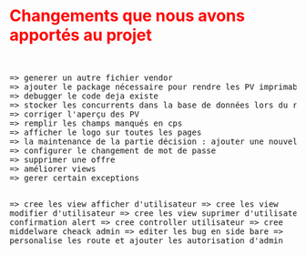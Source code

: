 <h1 style="color:red">Changements que nous avons apportés au projet</h1>
<br>
<pre>
=> generer un autre fichier vendor 
=> ajouter le package nécessaire pour rendre les PV imprimables correctement
=> debugger le code deja existe
=> stocker les concurrents dans la base de données lors du remplissage du formulaire pv1
=> corriger l'aperçu des PV
=> remplir les champs manqués en cps
=> afficher le logo sur toutes les pages
=> la maintenance de la partie décision : ajouter une nouvelle décision
=> configurer le changement de mot de passe
=> supprimer une offre
=> améliorer views
=> gerer certain exceptions

=> cree les view  afficher d'utilisateur
=> cree les view  modifier d'utilisateur
=> cree les view suprimer  d'utilisateur avec confirmation alert 
=> cree controller utilisateur
=> cree middelware cheack admin 
=> editer les bug en side bare
=> personalise les route et ajouter les autorisation d'admin
</pre>
<br>

